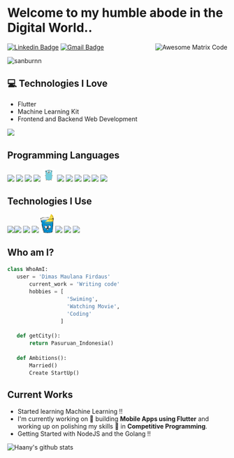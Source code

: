 <!-- ## Hey, [Haany here!](https://www.youtube.com/channel/UCietjxpksncMdOUkycv5nqA)  <img src="https://media.giphy.com/media/hvRJCLFzcasrR4ia7z/giphy.gif" width="28px" height="28px"> -->

<h1>Welcome to my humble abode in the Digital World..</h1> 

<img src = 'https://github.com/MarikIshtar007/MarikIshtar007/blob/master/images/matrix.gif' alt = 'Awesome Matrix Code' align='right'/>

[![Linkedin Badge](https://img.shields.io/badge/-dimasmaulana-blue?style=flat-square&logo=Linkedin&logoColor=white&link=https://www.linkedin.com/in/dimas-maulana-firdaus-a76470171)](https://www.linkedin.com/in/dimas-maulana-firdaus-a76470171) [![Gmail Badge](https://img.shields.io/badge/-dimas00758@gmail.com-c14438?style=flat-square&logo=Gmail&logoColor=white&link=mailto:dimas00758@gmail.com)](mailto:dimas00758@gmail.com) 
<p align="left"> <img src="https://komarev.com/ghpvc/?username=sanburnn" alt="sanburnn" /> </p>



## :computer: Technologies I Love
* Flutter
* Machine Learning Kit
* Frontend and Backend Web Development

<img src = "https://github-readme-stats.vercel.app/api/top-langs/?username=sanburnn&layout=compact">

## Programming Languages
<img src = 'https://github.com/MarikIshtar007/MarikIshtar007/blob/master/images/c-original.svg' width='30'/> <img src = 'https://github.com/MarikIshtar007/MarikIshtar007/blob/master/images/cpp.svg' width='30'/> <img src = 'https://github.com/MarikIshtar007/MarikIshtar007/blob/master/images/html.svg' width='30'/> <img src='https://github.com/MarikIshtar007/MarikIshtar007/blob/master/images/java.svg' width='30'/> <img src = 'https://github.com/sanburnn/DimasMF/blob/master/images/go.png' width='30'/> <img src = 'https://github.com/MarikIshtar007/MarikIshtar007/blob/master/images/css.svg' width='30'/> <img src = 'https://github.com/MarikIshtar007/MarikIshtar007/blob/master/images/js.svg' width='30'/> <img src = 'https://github.com/MarikIshtar007/MarikIshtar007/blob/master/images/bootstrap.svg' width='33'/> <img src = 'https://github.com/MarikIshtar007/MarikIshtar007/blob/master/images/dart.svg' width='33'/> <img src = 'https://github.com/MarikIshtar007/MarikIshtar007/blob/master/images/php.svg' width='40'/>
 <img src = 'https://github.com/MarikIshtar007/MarikIshtar007/blob/master/images/sql.svg' width='30'/> 
 
 ## Technologies I Use
 <img src = 'https://github.com/MarikIshtar007/MarikIshtar007/blob/master/images/android.svg' height='40'/><img src = 'https://github.com/MarikIshtar007/MarikIshtar007/blob/master/images/flutter-logo.svg' width='30'/> <img src = 'https://github.com/MarikIshtar007/MarikIshtar007/blob/master/images/git.svg' width='30'/> <img src = 'https://github.com/MarikIshtar007/MarikIshtar007/blob/master/images/nodejs.svg' width='33'/>
 <img src = 'https://github.com/sanburnn/DimasMF/blob/master/images/gogin.png' width='30'/> <img src = 'https://github.com/sanburnn/DimasMF/blob/master/images/next.png' width='30'/> <img src = 'https://github.com/sanburnn/DimasMF/blob/master/images/swift.png' width='30'/> <img src = 'https://github.com/sanburnn/DimasMF/blob/master/images/react.png' width='30'/>
 
 ## Who am I?
 ```python
 class WhoAmI:
 	user = 'Dimas Maulana Firdaus'
		current_work = 'Writing code'
		hobbies = [
					'Swiming',
					'Watching Movie',
					'Coding'
				  ]
	
	def getCity():
		return Pasuruan_Indonesia()
	
	def Ambitions():
		Married()
		Create StartUp()
 ```
 
## Current Works
 * Started learning Machine Learning !!
 * I'm currently working on 🔭 building **Mobile Apps using Flutter** and working up on polishing my skills 🌱 in **Competitive Programming**.
 * Getting Started with NodeJS and the Golang !!
 
![Haany's github stats](https://github-readme-stats.vercel.app/api?username=sanburnn&show_icons=true&hide=[%22issues%22])